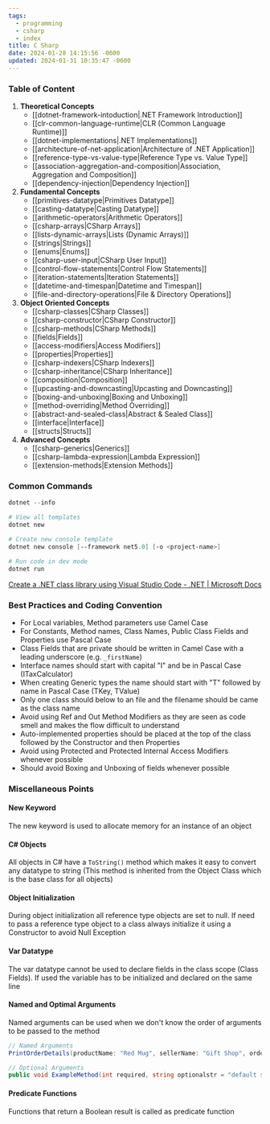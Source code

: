 ```yaml
---
tags:
  - programming
  - csharp
  - index
title: C Sharp
date: 2024-01-28 14:15:56 -0600
updated: 2024-01-31 10:35:47 -0600
---
```


### Table of Content

1. **Theoretical Concepts**
	* [[dotnet-framework-intoduction|.NET Framework Introduction]]
	* [[clr-common-language-runtime|CLR (Common Language Runtime)]]
	* [[dotnet-implementations|.NET Implementations]]
	* [[architecture-of-net-application|Architecture of .NET Application]]
	* [[reference-type-vs-value-type|Reference Type vs. Value Type]]
	* [[association-aggregation-and-composition|Association, Aggregation and Composition]]
	* [[dependency-injection|Dependency Injection]]
2. **Fundamental Concepts**
	* [[primitives-datatype|Primitives Datatype]]
	* [[casting-datatype|Casting Datatype]]
	* [[arithmetic-operators|Arithmetic Operators]]
	* [[csharp-arrays|CSharp Arrays]]
	* [[lists-dynamic-arrays|Lists (Dynamic Arrays)]]
	* [[strings|Strings]]
	* [[enums|Enums]]
	* [[csharp-user-input|CSharp User Input]]
	* [[control-flow-statements|Control Flow Statements]]
	* [[iteration-statements|Iteration Statements]]
	* [[datetime-and-timespan|Datetime and Timespan]]
	* [[file-and-directory-operations|File & Directory Operations]]
3. **Object Oriented Concepts**
	* [[csharp-classes|CSharp Classes]]
	* [[csharp-constructor|CSharp Constructor]]
	* [[csharp-methods|CSharp Methods]]
	* [[fields|Fields]]
	* [[access-modifiers|Access Modifiers]]
	* [[properties|Properties]]
	* [[csharp-indexers|CSharp Indexers]]
	* [[csharp-inheritance|CSharp Inheritance]]
	* [[composition|Composition]]
	* [[upcasting-and-downcasting|Upcasting and Downcasting]]
	* [[boxing-and-unboxing|Boxing and Unboxing]]
	* [[method-overriding|Method Overriding]]
	* [[abstract-and-sealed-class|Abstract & Sealed Class]]
	* [[interface|Interface]]
	* [[structs|Structs]]
4. **Advanced Concepts**
	* [[csharp-generics|Generics]]
	* [[csharp-lambda-expression|Lambda Expression]]
	* [[extension-methods|Extension Methods]]

### Common Commands

````powershell
dotnet --info 

# View all templates 
dotnet new

# Create new console template 
dotnet new console [--framework net5.0] [-o <project-name>]

# Run code in dev mode 
dotnet run
````

[Create a .NET class library using Visual Studio Code - .NET | Microsoft Docs](https://docs.microsoft.com/en-us/dotnet/core/tutorials/library-with-visual-studio-code)

### Best Practices and Coding Convention

* For Local variables, Method parameters use Camel Case
* For Constants, Method names, Class Names, Public Class Fields and Properties use Pascal Case
* Class Fields that are private should be written in Camel Case with a leading underscore (e.g. `_firstName`)
* Interface names should start with capital "I" and be in Pascal Case (ITaxCalculator)
* When creating Generic types the name should start with "T" followed by name in Pascal Case (TKey, TValue)
* Only one class should below to an file and the filename should be came as the class name
* Avoid using Ref and Out Method Modifiers as they are seen as code smell and makes the flow difficult to understand
* Auto-implemented properties should be placed at the top of the class followed by the Constructor and then Properties
* Avoid using Protected and Protected Internal Access Modifiers whenever possible
* Should avoid Boxing and Unboxing of fields whenever possible

### Miscellaneous Points

#### New Keyword
The new keyword is used to allocate memory for an instance of an object

#### C# Objects
All objects in C# have a `ToString()` method which makes it easy to convert any datatype to string (This method is inherited from the Object Class which is the base class for all objects)

#### Object Initialization
During object initialization all reference type objects are set to null. If need to pass a reference type object to a class always initialize it using a Constructor to avoid Null Exception

#### Var Datatype
The var datatype cannot be used to declare fields in the class scope (Class Fields). If used the variable has to be initialized and declared on the same line

#### Named and Optimal Arguments
Named arguments can be used when we don't know the order of arguments to be passed to the method

````csharp
// Named Arguments 
PrintOrderDetails(productName: "Red Mug", sellerName: "Gift Shop", orderNum: 31);

// Optional Arguments 
public void ExampleMethod(int required, string optionalstr = "default string", int optionalint = 10) {}
````

#### Predicate Functions
Functions that return a Boolean result is called as predicate function
